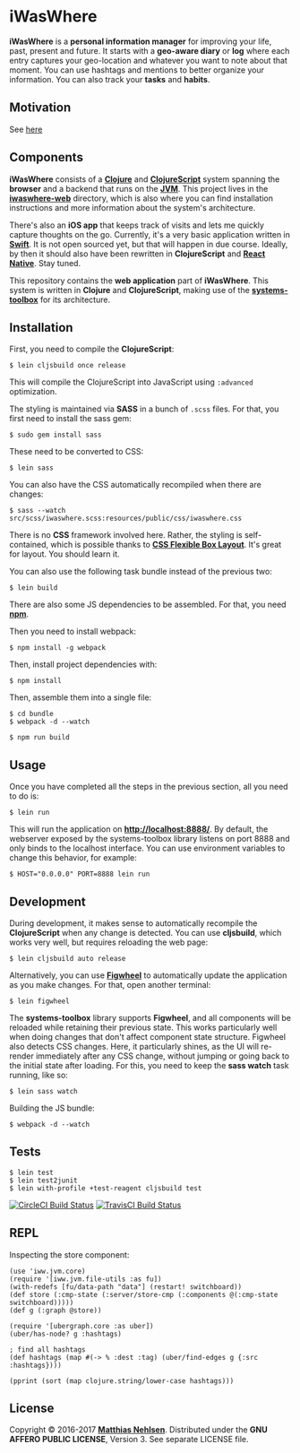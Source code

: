 # iWasWhere

**iWasWhere** is a **personal information manager** for improving your life, past, present and future. It starts with a **geo-aware diary** or **log** where each entry captures your geo-location and whatever you want to note about that moment. You can use hashtags and mentions to better organize your information. You can also track your **tasks** and **habits**.


## Motivation

See [here](./doc/motivation.md)


## Components

**iWasWhere** consists of a **[Clojure](https://clojure.org/)** and **[ClojureScript](https://github.com/clojure/clojurescript)** system spanning the **browser** and a backend that runs on the **[JVM](https://en.wikipedia.org/wiki/Java_virtual_machine)**. This project lives in the **[iwaswhere-web](https://github.com/matthiasn/iWasWhere/tree/master/iwaswhere-web)** directory, which is also where you can find installation instructions and more information about the system's architecture.

There's also an **iOS app** that keeps track of visits and lets me quickly capture thoughts on the go. Currently, it's a very basic application written in **[Swift](https://swift.org/)**. It is not open sourced yet, but that will happen in due course. Ideally, by then it should also have been rewritten in **ClojureScript** and **[React Native](https://facebook.github.io/react-native/)**. Stay tuned.

This repository contains the **web application** part of **iWasWhere**. This system is written in **Clojure** and **ClojureScript**, making use of the **[systems-toolbox](https://github.com/matthiasn/systems-toolbox)** for its architecture.


## Installation

First, you need to compile the **ClojureScript**:

    $ lein cljsbuild once release

This will compile the ClojureScript into JavaScript using `:advanced` optimization.

The styling is maintained via **SASS** in a bunch of `.scss` files. For that, you first need to install the sass gem:

    $ sudo gem install sass

These need to be converted to CSS:
    
    $ lein sass

You can also have the CSS automatically recompiled when there are changes:

    $ sass --watch src/scss/iwaswhere.scss:resources/public/css/iwaswhere.css
    

There is no **CSS** framework involved here. Rather, the styling is self-contained, which is possible thanks to **[CSS Flexible Box Layout](https://www.w3.org/TR/css-flexbox-1/)**. It's great for layout. You should learn it.

You can also use the following task bundle instead of the previous two:

    $ lein build

There are also some JS dependencies to be assembled. For that, you need **[npm](https://www.npmjs.com/get-npm)**. 

Then you need to install webpack:

    $ npm install -g webpack

Then, install project dependencies with:

    $ npm install

Then, assemble them into a single file:

    $ cd bundle
    $ webpack -d --watch

    $ npm run build


## Usage

Once you have completed all the steps in the previous section, all you need to do is:

    $ lein run

This will run the application on **[http://localhost:8888/](http://localhost:8888/)**. By default, the webserver exposed by the systems-toolbox library listens on port 8888 and only binds to the localhost interface. You can use environment variables to change this behavior, for example:

    $ HOST="0.0.0.0" PORT=8888 lein run


## Development

During development, it makes sense to automatically recompile the **ClojureScript** when any change is detected. You can use **cljsbuild**, which works very well, but requires reloading the web page:

    $ lein cljsbuild auto release

Alternatively, you can use **[Figwheel](https://github.com/bhauman/lein-figwheel)** to automatically update the application as you make changes. For that, open another terminal:

    $ lein figwheel

The **systems-toolbox** library supports **Figwheel**, and all components will be reloaded while retaining their previous state. This works particularly well when doing changes that don't affect component state structure. Figwheel also detects CSS changes. Here, it particularly shines, as the UI will re-render immediately after any CSS change, without jumping or going back to the initial state after loading. For this, you need to keep the **sass watch** task running, like so:

    $ lein sass watch

Building the JS bundle:
    
    $ webpack -d --watch

## Tests

    $ lein test
    $ lein test2junit
    $ lein with-profile +test-reagent cljsbuild test


[![CircleCI Build Status](https://circleci.com/gh/matthiasn/iWasWhere.svg?&style=shield)](https://circleci.com/gh/matthiasn/iWasWhere)
[![TravisCI Build Status](https://travis-ci.org/matthiasn/iWasWhere.svg?branch=master)](https://travis-ci.org/matthiasn/iWasWhere)


## REPL

Inspecting the store component:

````
(use 'iww.jvm.core)
(require '[iww.jvm.file-utils :as fu])
(with-redefs [fu/data-path "data"] (restart! switchboard))
(def store (:cmp-state (:server/store-cmp (:components @(:cmp-state switchboard)))))
(def g (:graph @store))

(require '[ubergraph.core :as uber])
(uber/has-node? g :hashtags)

; find all hashtags
(def hashtags (map #(-> % :dest :tag) (uber/find-edges g {:src :hashtags})))

(pprint (sort (map clojure.string/lower-case hashtags)))
````

## License

Copyright © 2016-2017 **[Matthias Nehlsen](http://www.matthiasnehlsen.com)**. Distributed under the **GNU AFFERO PUBLIC LICENSE**, Version 3. See separate LICENSE file.
